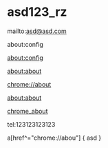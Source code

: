 # asd123_rz
mailto:asd@asd.com

about:config

[about:config](http://about:config)

[about:about](http://about:about)

[chrome://about](http://chrome://about)


[about:about](file://about:about)

<a href="http://about">chrome_about</a>

tel:123123123123


a[href^="chrome://abou"] { asd }
